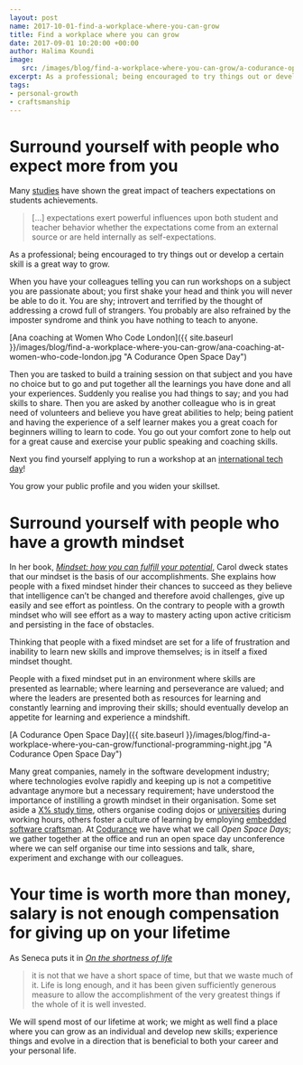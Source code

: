 ```yaml
---
layout: post
name: 2017-10-01-find-a-workplace-where-you-can-grow
title: Find a workplace where you can grow
date: 2017-09-01 10:20:00 +00:00
author: Halima Koundi
image:
   src: /images/blog/find-a-workplace-where-you-can-grow/a-codurance-open-space-day.jpg
excerpt: As a professional; being encouraged to try things out or develop a certain skill is a great way to grow both as a professional and as an individual.
tags:
- personal-growth
- craftsmanship
---
```


# Surround yourself with people who expect more from you

Many [studies](http://www.greaterexpectations.org/briefing_papers/improvestudentlearning.html) have shown the great impact of teachers expectations on students achievements. 
> [...] expectations exert powerful influences upon both student and teacher behavior whether the expectations come from an external source or are held internally as self-expectations.

As a professional; being encouraged to try things out or develop a certain skill is a great way to grow.

When you have your colleagues telling you can run workshops on a subject you are passionate about; you first shake your head and think you will never be able to do it.
You are shy; introvert and terrified by the thought of addressing a crowd full of strangers.
You probably are also refrained by the imposter syndrome and think you have nothing to teach to anyone.

[Ana coaching at Women Who Code London]({{ site.baseurl }}/images/blog/find-a-workplace-where-you-can-grow/ana-coaching-at-women-who-code-london.jpg "A Codurance Open Space Day")

Then you are tasked to build a training session on that subject and you have no choice but to go and put together all the learnings you have done and all your experiences. Suddenly you realise you had things to say; and you had skills to share.
Then you are asked by another colleague who is in great need of volunteers and believe you have great abilities to help; being patient and having the experience of a self learner makes you a great coach for beginners willing to learn to code. You go out your comfort zone to help out for a great cause and exercise your public speaking and coaching skills.

Next you find yourself applying to run a workshop at an [international tech day](http://bcswomen.bcs.org/events/techknow-day-at-codenode-in-london/)! 

You grow your public profile and you widen your skillset.

# Surround yourself with people who have a growth mindset

In her book, [_Mindset: how you can fulfill your potential_](https://www.amazon.co.uk/Mindset-How-Fulfil-Your-Potential/dp/1780332009), Carol dweck states that our mindset is the basis of our accomplishments. She explains how people with a fixed mindset hinder their chances to succeed as they believe that intelligence can’t be changed and therefore avoid challenges, give up easily and see effort as pointless. On the contrary to people with a growth mindset who will see effort as a way to mastery acting upon active criticism and persisting in the face of obstacles.

Thinking that people with a fixed mindset are set for a life of frustration and inability to learn new skills and improve themselves; is in itself a fixed mindset thought. 

People with a fixed mindset put in an environment where skills are presented as learnable; where learning and perseverance are valued; and where the leaders are presented both as resources for learning and constantly learning and improving their skills; should eventually develop an appetite for learning and experience a mindshift.

[A Codurance Open Space Day]({{ site.baseurl }}/images/blog/find-a-workplace-where-you-can-grow/functional-programming-night.jpg "A Codurance Open Space Day")

Many great companies, namely in the software development industry; where technologies evolve rapidly and keeping up is not a competitive advantage anymore but a necessary requirement; have understood the importance of instilling a growth mindset in their organisation. Some set aside a [X% study time](https://www.fastcodesign.com/1663137/how-3m-gave-everyone-days-off-and-created-an-innovation-dynamo), others organise coding dojos or [universities](https://8thlight.com/community/) during working hours, others foster a culture of learning by employing [embedded software craftsman](https://codurance.com/2017/08/20/my-first-steps-as-an-embedded-sw-craftswoman/).
At [Codurance](https://codurance.com) we have what we call _Open Space Days_; we gather together at the office and run an open space day unconference where we can self organise our time into sessions and talk, share, experiment and exchange with our colleagues.

# Your time is worth more than money, salary is not enough compensation for giving up on your lifetime

As Seneca puts it in [_On the shortness of life_](https://www.goodreads.com/book/show/97412.On_the_Shortness_of_Life)  
> it is not that we have a short space of time, but that we waste much of it. Life is long enough, and it has been given sufficiently generous measure to allow the accomplishment of the very greatest things if the whole of it is well invested.

We will spend most of our lifetime at work; we might as well find a place where you can grow as an individual and develop new skills; experience things and evolve in a direction that is beneficial to both your career and your personal life.
